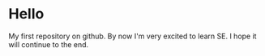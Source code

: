 # Hello
My first repository on github. By now I'm very excited to learn SE. I hope it will continue to the end.

